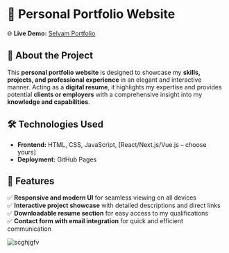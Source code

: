 # 🚀 Personal Portfolio Website  

🌐 **Live Demo:** [Selvam Portfolio](https://kamalraj-s.github.io/Kamalraj-s-portfolio/)  

## 📌 About the Project  
This **personal portfolio website** is designed to showcase my **skills, projects, and professional experience** in an elegant and interactive manner. Acting as a **digital resume**, it highlights my expertise and provides potential **clients or employers** with a comprehensive insight into my **knowledge and capabilities**.  

## 🛠️ Technologies Used  
- **Frontend:** HTML, CSS, JavaScript, [React/Next.js/Vue.js – choose yours]  
- **Deployment:** GitHub Pages  

## 🎯 Features  
✅ **Responsive and modern UI** for seamless viewing on all devices  
✅ **Interactive project showcase** with detailed descriptions and direct links  
✅ **Downloadable resume section** for easy access to my qualifications  
✅ **Contact form with email integration** for quick and efficient communication  


![scghjgfv](https://github.com/user-attachments/assets/26853efd-df35-4835-9fe9-dd059455b7b0)
